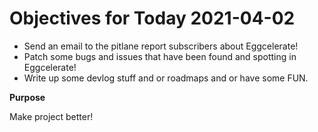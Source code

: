 # Objectives for Today 2021-04-02

- Send an email to the pitlane report subscribers about Eggcelerate!
- Patch some bugs and issues that have been found and spotting in Eggcelerate!
- Write up some devlog stuff and or roadmaps and or have some FUN.

**Purpose**

Make project better!
